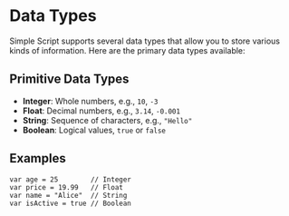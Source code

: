 # Data Types

Simple Script supports several data types that allow you to store various kinds of information. Here are the primary data types available:

## Primitive Data Types

- **Integer**: Whole numbers, e.g., `10`, `-3`
- **Float**: Decimal numbers, e.g., `3.14`, `-0.001`
- **String**: Sequence of characters, e.g., `"Hello"`
- **Boolean**: Logical values, `true` or `false`

## Examples

```simple_script
var age = 25        // Integer
var price = 19.99   // Float
var name = "Alice"  // String
var isActive = true // Boolean
```
